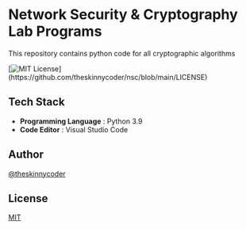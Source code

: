 # Network Security & Cryptography Lab Programs

This repository contains python code for all cryptographic algorithms

[![MIT License](https://img.shields.io/apm/l/atomic-design-ui.svg?)](https://github.com/theskinnycoder/nsc/blob/main/LICENSE)

## **Tech Stack**

- **Programming Language** : Python 3.9
- **Code Editor** : Visual Studio Code

## **Author**

[@theskinnycoder](https://www.github.com/theskinnycoder)

## **License**

[MIT](https://choosealicense.com/licenses/mit/)
